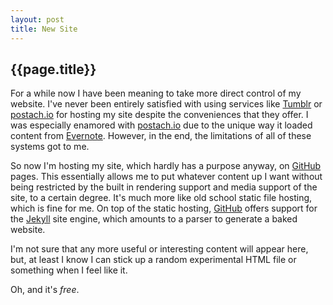 ```yaml
---
layout: post
title: New Site
---
```

## {{page.title}}

For a while now I have been meaning to take more direct control of my website. I've never
been entirely satisfied with using services like [Tumblr][] or [postach.io][] for hosting my site
despite the conveniences that they offer. I was especially enamored with [postach.io][] due 
to the unique way it loaded content from [Evernote][]. However, in the end, the limitations
of all of these systems got to me.

So now I'm hosting my site, which hardly has a purpose anyway, on [GitHub][] pages. This
essentially allows me to put whatever content up I want without being restricted by the 
built in rendering support and media support of the site, to a certain degree. It's much
more like old school static file hosting, which is fine for me. On top of the static
hosting, [GitHub][] offers support for the [Jekyll][] site engine, which amounts to a parser to
generate a baked website.

I'm not sure that any more useful or interesting content will appear here, but, at least
I know I can stick up a random experimental HTML file or something when I feel like it.

Oh, and it's *free*.

[Tumblr]: https://tumblr.com/
[postach.io]: http://postach.io/
[GitHub]: https://github.com/
[Jekyll]: http://jekyllrb.com
[Evernote]: https://evernote.com/

